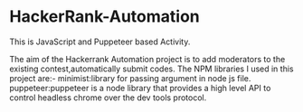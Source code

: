 # HackerRank-Automation
This is JavaScript and Puppeteer based Activity.

The aim of the Hackerrank Automation project is to add moderators to the existing contest,automatically submit codes.
The NPM libraries I used in this project are:-
minimist:library for passing argument in node js file.
puppeteer:puppeteer is a node library that provides a high level API to control headless chrome over the dev tools protocol.

